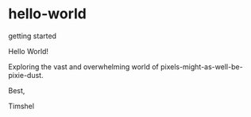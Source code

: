 # hello-world
getting started

Hello World!

Exploring the vast and overwhelming world of pixels-might-as-well-be-pixie-dust.

Best,

Timshel
